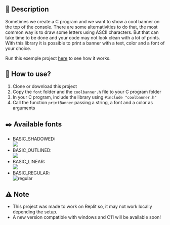 ## 📜 Description

Sometimes we create a C program and we want to show a cool banner on the top of the console.
There are some alternativities to do that, the most common way is to draw some letters using ASCII characters.
But that can take time to be done and your code may not look clean with a lot of prints.
With this library it is possible to print a banner with a text, color and a font of your choice.

Run this exemple project [here](https://replit.com/@miguelbeckers/coolbanner) to see how it works.

## 🔨 How to use?

1. Clone or download this project
1. Copy the `font` folder and the `coolbanner.h` file to your C program folder
1. In your C program, include the library using `#include "coolbanner.h"`
1. Call the function `printBanner` passing a string, a font and a color as arguments

## ✒️ Available fonts

* BASIC_SHADOWED: <br/>
![](https://user-images.githubusercontent.com/52552717/169814013-6504f254-84b8-4a81-a862-5107dc5a3ee0.png)
* BASIC_OUTLINED: <br/>
![](https://user-images.githubusercontent.com/52552717/169814577-0e4be0e8-94fc-47c5-b2ec-f1b1471ceaec.png)
* BASIC_LINEAR: <br/>
![](https://user-images.githubusercontent.com/52552717/169815713-7ecc7fe0-c918-4683-981a-c64847e75128.png)
* BASIC_REGULAR: <br/>
![regular](https://user-images.githubusercontent.com/52552717/169816005-c349e6c8-1506-42c1-b911-354e5161ad49.png)

## ⚠️ Note

* This project was made to work on Replit so, it may not work locally depending the setup.
* A new version compatible with windows and C11 will be available soon!
